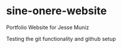 # sine-onere-website
Portfolio Website for Jesse Muniz

Testing the git functionality and github setup

